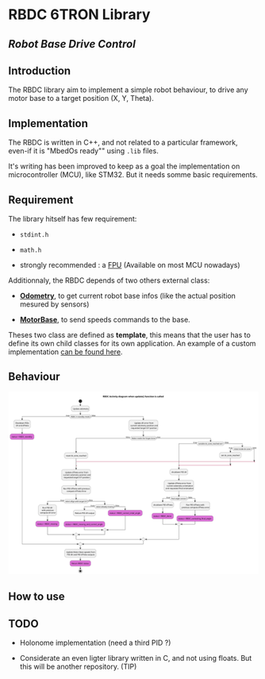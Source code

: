 # RBDC 6TRON Library

## *Robot Base Drive Control*

## Introduction

The RBDC library aim to implement a simple robot behaviour, to drive any motor base to a target position (X, Y, Theta).

## Implementation

The RBDC is written in C++, and not related to a particular framework, even-if it is "MbedOs ready"" using `.lib` files.

It's writing has been improved to keep as a goal the implementation on microcontroller (MCU), like STM32. But it needs somme basic requirements.

## Requirement

The library hitself has few requirement:

* `stdint.h`

* `math.h`

* strongly recommended : a [FPU](https://www.wikiwand.com/en/Floating-point_unit) (Available on most MCU nowadays)

Additionnaly, the RBDC depends of two others external class:

* [**Odometry**](https://github.com/catie-aq/6tron_odometry), to get current robot base infos (like the actual position mesured by sensors)

* [**MotorBase**](https://github.com/catie-aq/6tron_motor_base), to send speeds commands to the base.

Theses two class are defined as **template**, this means that the user has to define its own child classes for its own application. An example of a custom implementation [can be found here](https://github.com/catie-aq/mbed_RBDC-pokibot-example).

## Behaviour

<img src="docs/img/rbdc_activity_diagram.svg?sanitize=true">

## How to use

## TODO

* Holonome implementation (need a third PID ?)

* Considerate an even ligter library written in C, and not using floats. But this will be another repository.  (TIP)
